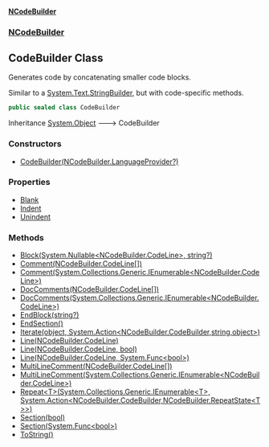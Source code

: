 #### [NCodeBuilder](./index.md 'index')
### [NCodeBuilder](./NCodeBuilder.md 'NCodeBuilder')
## CodeBuilder Class
Generates code by concatenating smaller code blocks.  





Similar to a [System.Text.StringBuilder](https://docs.microsoft.com/en-us/dotnet/api/System.Text.StringBuilder 'System.Text.StringBuilder'), but with code-specific methods.  
```csharp
public sealed class CodeBuilder
```
Inheritance [System.Object](https://docs.microsoft.com/en-us/dotnet/api/System.Object 'System.Object') &#129106; CodeBuilder  
### Constructors
- [CodeBuilder(NCodeBuilder.LanguageProvider?)](./NCodeBuilder-CodeBuilder-CodeBuilder(NCodeBuilder-LanguageProvider-).md 'NCodeBuilder.CodeBuilder.CodeBuilder(NCodeBuilder.LanguageProvider?)')
### Properties
- [Blank](./NCodeBuilder-CodeBuilder-Blank.md 'NCodeBuilder.CodeBuilder.Blank')
- [Indent](./NCodeBuilder-CodeBuilder-Indent.md 'NCodeBuilder.CodeBuilder.Indent')
- [Unindent](./NCodeBuilder-CodeBuilder-Unindent.md 'NCodeBuilder.CodeBuilder.Unindent')
### Methods
- [Block(System.Nullable&lt;NCodeBuilder.CodeLine&gt;, string?)](./NCodeBuilder-CodeBuilder-Block(System-Nullable-NCodeBuilder-CodeLine-_string-).md 'NCodeBuilder.CodeBuilder.Block(System.Nullable&lt;NCodeBuilder.CodeLine&gt;, string?)')
- [Comment(NCodeBuilder.CodeLine[])](./NCodeBuilder-CodeBuilder-Comment(NCodeBuilder-CodeLine--).md 'NCodeBuilder.CodeBuilder.Comment(NCodeBuilder.CodeLine[])')
- [Comment(System.Collections.Generic.IEnumerable&lt;NCodeBuilder.CodeLine&gt;)](./NCodeBuilder-CodeBuilder-Comment(System-Collections-Generic-IEnumerable-NCodeBuilder-CodeLine-).md 'NCodeBuilder.CodeBuilder.Comment(System.Collections.Generic.IEnumerable&lt;NCodeBuilder.CodeLine&gt;)')
- [DocComments(NCodeBuilder.CodeLine[])](./NCodeBuilder-CodeBuilder-DocComments(NCodeBuilder-CodeLine--).md 'NCodeBuilder.CodeBuilder.DocComments(NCodeBuilder.CodeLine[])')
- [DocComments(System.Collections.Generic.IEnumerable&lt;NCodeBuilder.CodeLine&gt;)](./NCodeBuilder-CodeBuilder-DocComments(System-Collections-Generic-IEnumerable-NCodeBuilder-CodeLine-).md 'NCodeBuilder.CodeBuilder.DocComments(System.Collections.Generic.IEnumerable&lt;NCodeBuilder.CodeLine&gt;)')
- [EndBlock(string?)](./NCodeBuilder-CodeBuilder-EndBlock(string-).md 'NCodeBuilder.CodeBuilder.EndBlock(string?)')
- [EndSection()](./NCodeBuilder-CodeBuilder-EndSection().md 'NCodeBuilder.CodeBuilder.EndSection()')
- [Iterate(object, System.Action&lt;NCodeBuilder.CodeBuilder,string,object&gt;)](./NCodeBuilder-CodeBuilder-Iterate(object_System-Action-NCodeBuilder-CodeBuilder_string_object-).md 'NCodeBuilder.CodeBuilder.Iterate(object, System.Action&lt;NCodeBuilder.CodeBuilder,string,object&gt;)')
- [Line(NCodeBuilder.CodeLine)](./NCodeBuilder-CodeBuilder-Line(NCodeBuilder-CodeLine).md 'NCodeBuilder.CodeBuilder.Line(NCodeBuilder.CodeLine)')
- [Line(NCodeBuilder.CodeLine, bool)](./NCodeBuilder-CodeBuilder-Line(NCodeBuilder-CodeLine_bool).md 'NCodeBuilder.CodeBuilder.Line(NCodeBuilder.CodeLine, bool)')
- [Line(NCodeBuilder.CodeLine, System.Func&lt;bool&gt;)](./NCodeBuilder-CodeBuilder-Line(NCodeBuilder-CodeLine_System-Func-bool-).md 'NCodeBuilder.CodeBuilder.Line(NCodeBuilder.CodeLine, System.Func&lt;bool&gt;)')
- [MultiLineComment(NCodeBuilder.CodeLine[])](./NCodeBuilder-CodeBuilder-MultiLineComment(NCodeBuilder-CodeLine--).md 'NCodeBuilder.CodeBuilder.MultiLineComment(NCodeBuilder.CodeLine[])')
- [MultiLineComment(System.Collections.Generic.IEnumerable&lt;NCodeBuilder.CodeLine&gt;)](./NCodeBuilder-CodeBuilder-MultiLineComment(System-Collections-Generic-IEnumerable-NCodeBuilder-CodeLine-).md 'NCodeBuilder.CodeBuilder.MultiLineComment(System.Collections.Generic.IEnumerable&lt;NCodeBuilder.CodeLine&gt;)')
- [Repeat&lt;T&gt;(System.Collections.Generic.IEnumerable&lt;T&gt;, System.Action&lt;NCodeBuilder.CodeBuilder,NCodeBuilder.RepeatState&lt;T&gt;&gt;)](./NCodeBuilder-CodeBuilder-Repeat-T-(System-Collections-Generic-IEnumerable-T-_System-Action-NCodeBuilder-CodeBuilder_NCodeBuilder-RepeatState-T--).md 'NCodeBuilder.CodeBuilder.Repeat&lt;T&gt;(System.Collections.Generic.IEnumerable&lt;T&gt;, System.Action&lt;NCodeBuilder.CodeBuilder,NCodeBuilder.RepeatState&lt;T&gt;&gt;)')
- [Section(bool)](./NCodeBuilder-CodeBuilder-Section(bool).md 'NCodeBuilder.CodeBuilder.Section(bool)')
- [Section(System.Func&lt;bool&gt;)](./NCodeBuilder-CodeBuilder-Section(System-Func-bool-).md 'NCodeBuilder.CodeBuilder.Section(System.Func&lt;bool&gt;)')
- [ToString()](./NCodeBuilder-CodeBuilder-ToString().md 'NCodeBuilder.CodeBuilder.ToString()')
